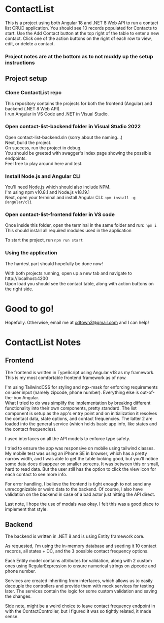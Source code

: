 # ContactList

This is a project using both Angular 18 and .NET 8 Web API to run a contact list CRUD application.
You should see 10 records populated for Contacts to start. 
Use the Add Contact button at the top right of the table to enter a new contact.
Click one of the action buttons on the right of each row to view, edit, or delete a contact.

### Project notes are at the bottom as to not muddy up the setup instructions

## Project setup

### Clone ContactList repo

This repository contains the projects for both the frontend (Angular) and backend (.NET 8 Web API).  
I run Angular in VS Code and .NET in Visual Studio.

### Open contact-list-backend folder in Visual Studio 2022

Open contact-list-backend.sln (sorry about the naming...)  
Next, build the project.  
On success, run the project in debug.  
You should be greeted with swagger's index page showing the possible endpoints.  
Feel free to play around here and test.

### Install Node.js and Angular CLI

You'll need [Node.js](https://nodejs.org/) which should also include NPM.  
I'm using npm v10.8.1 and Node.js v18.19.1  
Next, open your terminal and install Angular CLI: `npm install -g @angular/cli`

### Open contact-list-frontend folder in VS code

Once inside this folder, open the terminal in the same folder and run: `npm i`  
This should install all required modules used in the application  

To start the project, run `npm run start`

### Using the application

The hardest part should hopefully be done now!  

With both projects running, open up a new tab and navigate to http://localhost:4200  
Upon load you should see the contact table, along with action buttons on the right side.

# Good to go!
Hopefully. Otherwise, email me at cdtown3@gmail.com and I can help!

# ContactList Notes

## Frontend

The frontend is written in TypeScript using Angular v18 as my framework. This is my most comfortable frontend framework as of now.  

I'm using TailwindCSS for styling and ngx-mask for enforcing requirements on user input (namely zipcode, phone number). Everything else is out-of-the-box Angular.  
What I tried to do was simplify the implementation by breaking different functionality into their own components, pretty standard. The list component is setup as the app's entry point and on
initialization it resolves the contact data, state options, and contact frequencies. The latter 2 are loaded into the general service (which holds basic app info, like states and the contact frequencies).  

I used interfaces on all the API models to enforce type safety.  

I tried to ensure the app was responsive on mobile using tailwind classes. My mobile test was using an iPhone SE in browser, which has a pretty narrow width, and I was able to get the table looking good, but you'll notice some
data does disappear on smaller screens. It was between this or small, hard to read data. But the user still has the option to click the view icon for each contact to see more info.  

For error handling, I believe the frontend is tight enough to not send any unrecognizable or weird data to the backend. Of course, I also have validation on the backend in case of a bad actor just hitting the API direct.  

Last note, I hope the use of modals was okay. I felt this was a good place to implement that style.

## Backend

The backend is written in .NET 8 and is using Entity framework core.  

As requested, I'm using the in-memory database and seeding it 10 contact records, all states + DC, and the 3 possible contact frequency options.  

Each Entity model contains attributes for validation, along with 2 custom ones using RegularExpression to ensure numerical strings on zipcode and phone number.  

Services are created inheriting from interfaces, which allows us to easily decouple the controllers and provide them with mock services for testing later. The services contain the logic for some custom validation
and saving the changes.  

Side note, might be a weird choice to leave contact frequency endpoint in with the ContactController, but I figured it was so tightly related, it made sense.
